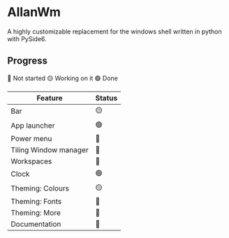 # AllanWm
A highly customizable replacement for the windows shell written in python with PySide6.

## Progress

🔴 Not started
🟡 Working on it
🟢 Done

| Feature | Status |
| ----------- | ----------- |
| Bar | 🟡 |
| App launcher | 🟢 |
| Power menu | 🔴 |
| Tiling Window manager | 🔴 |
| Workspaces | 🔴 |
| Clock | 🟢 |
| Theming: Colours | 🟡 |
| Theming: Fonts | 🔴 |
| Theming: More | 🔴 |
| Documentation | 🔴 |
